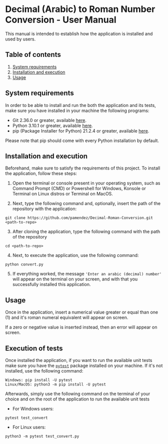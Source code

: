 # Decimal (Arabic) to Roman Number Conversion - User Manual
This manual is intended to establish how the application is installed and used by users. 

## Table of contents
1. [System requirements](#system-requirements)
2. [Installation and execution](#installation-and-execution)
3. [Usage](#usage)

## System requirements
In order to be able to install and run the both the application and its tests, make sure you have installed in your machine the following programs:

* Git 2.36.0 or greater, available [here](https://git-scm.com/downloads).
* Python 3.10.1 or greater, available [here](https://www.python.org/downloads/).
* pip (Package Installer for Python) 21.2.4 or greater, available [here](https://pypi.org/project/pip/).

Please note that pip should come with every Python installation by default.

## Installation and execution
Beforehand, make sure to satisfy the requirements of this project. To install the application, follow these steps:

1. Open the terminal or console present in your operating system, such as Command Prompt (CMD) or Powershell for Windows, Konsole or Terminal on Linux distros or Terminal on MacOS.

2. Next, type the following command and, optionally, insert the path of the repository with the application:
``` 
git clone https://github.com/pamendez/Decimal-Roman-Conversion.git <path-to-repo>
```

3. After cloning the application, type the following command with the path of the repository
```
cd <path-to-repo>
```

4. Next, to execute the application, use the following command:
```
python convert.py
``` 

5. If everything worked, the message ```'Enter an arabic (decimal) number'``` will appear on the terminal on your screen, and with that you successfully installed this application.

## Usage
Once in the application, insert a numerical value greater or equal than one (1) and it's roman numeral equivalent will appear on screen.

If a zero or negative value is inserted instead, then an error will appear on screen.

## Execution of tests
Once installed the application, if you want to run the available unit tests make sure you have the [`pytest`](https://docs.pytest.org/en/7.1.x/contents.html) package installed on your machine. If it's not installed, use the following command:

```
Windows: pip install -U pytest
Linux/MacOS: python3 -m pip install -U pytest
```

Afterwards, simply use the following command on the terminal of your choice and on the root of the application to run the available unit tests

* For Windows users:
```
pytest test_convert
```

* For Linux users:
```
python3 -m pytest test_convert.py
```